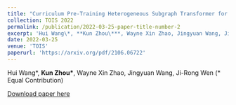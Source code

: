 ```yaml
---
title: "Curriculum Pre-Training Heterogeneous Subgraph Transformer for Top-N Recommendation"
collection: TOIS 2022
permalink: /publication/2022-03-25-paper-title-number-2
excerpt: 'Hui Wang\*, **Kun Zhou\***, Wayne Xin Zhao, Jingyuan Wang, Ji-Rong Wen (\* Equal Contribution)'
date: 2022-03-25
venue: 'TOIS'
paperurl: 'https://arxiv.org/pdf/2106.06722'
---
```

Hui Wang\*, **Kun Zhou\***, Wayne Xin Zhao, Jingyuan Wang, Ji-Rong Wen (\* Equal Contribution)

[Download paper here](https://arxiv.org/pdf/2106.06722)
